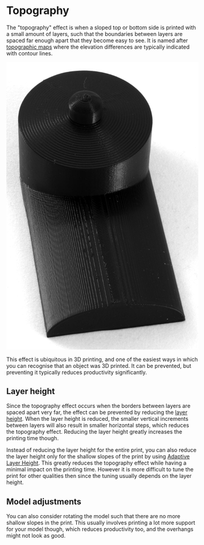 Topography
====
The "topography" effect is when a sloped top or bottom side is printed with a small amount of layers, such that the boundaries between layers are spaced far enough apart that they become easy to see. It is named after [topographic maps](https://en.wikipedia.org/wiki/Topographic_maps) where the elevation differences are typically indicated with contour lines.

![You can see the edges of the layers clearly](images/topography.jpg)

This effect is ubiquitous in 3D printing, and one of the easiest ways in which you can recognise that an object was 3D printed. It can be prevented, but preventing it typically reduces productivity significantly.

Layer height
----
Since the topography effect occurs when the borders between layers are spaced apart very far, the effect can be prevented by reducing the [layer height](layer_height.md). When the layer height is reduced, the smaller vertical increments between layers will also result in smaller horizontal steps, which reduces the topography effect. Reducing the layer height greatly increases the printing time though.

Instead of reducing the layer height for the entire print, you can also reduce the layer height only for the shallow slopes of the print by using [Adaptive Layer Height](adaptive_layer_height_enabled.md). This greatly reduces the topography effect while having a minimal impact on the printing time. However it is more difficult to tune the print for other qualities then since the tuning usually depends on the layer height.

Model adjustments
----
You can also consider rotating the model such that there are no more shallow slopes in the print. This usually involves printing a lot more support for your model though, which reduces productivity too, and the overhangs might not look as good.
